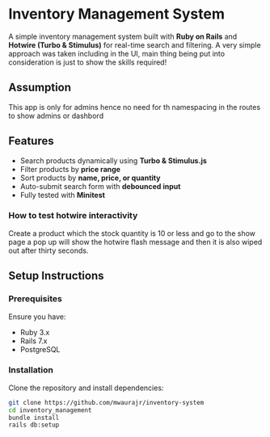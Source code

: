 # Inventory Management System

A simple inventory management system built with **Ruby on Rails** and **Hotwire (Turbo & Stimulus)** for real-time search and filtering.
A very simple approach was taken including in the UI, main thing being put into consideration is just to show the skills required!

## Assumption

This app is only for admins hence no need for th namespacing in the routes to show admins or dashbord

## Features

- Search products dynamically using **Turbo & Stimulus.js**
- Filter products by **price range**
- Sort products by **name, price, or quantity**
- Auto-submit search form with **debounced input**
- Fully tested with **Minitest**

### How to test hotwire interactivity

Create a product which the stock quantity is 10 or less and go to the show page a pop up will show the hotwire flash message and then it is also wiped out after thirty seconds.

## Setup Instructions

### Prerequisites

Ensure you have:

- Ruby 3.x
- Rails 7.x
- PostgreSQL

### Installation

Clone the repository and install dependencies:

```sh
git clone https://github.com/mwaurajr/inventory-system
cd inventory_management
bundle install
rails db:setup

```
